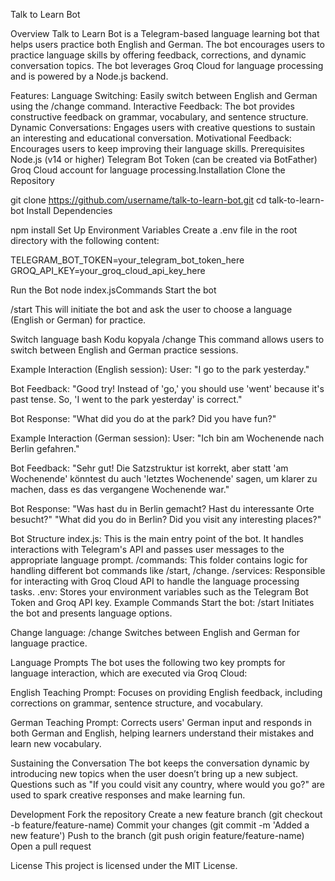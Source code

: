 Talk to Learn Bot

Overview
Talk to Learn Bot is a Telegram-based language learning bot that helps users practice both English and German. The bot encourages users to practice language skills by offering feedback, corrections, and dynamic conversation topics. The bot leverages Groq Cloud for language processing and is powered by a Node.js backend.

Features:
Language Switching: Easily switch between English and German using the /change command.
Interactive Feedback: The bot provides constructive feedback on grammar, vocabulary, and sentence structure.
Dynamic Conversations: Engages users with creative questions to sustain an interesting and educational conversation.
Motivational Feedback: Encourages users to keep improving their language skills.
Prerequisites
Node.js (v14 or higher)
Telegram Bot Token (can be created via BotFather)
Groq Cloud account for language processing.Installation
Clone the Repository

git clone https://github.com/username/talk-to-learn-bot.git
cd talk-to-learn-bot
Install Dependencies

npm install
Set Up Environment Variables Create a .env file in the root directory with the following content:

TELEGRAM_BOT_TOKEN=your_telegram_bot_token_here
GROQ_API_KEY=your_groq_cloud_api_key_here

Run the Bot
node index.jsCommands
Start the bot

/start
This will initiate the bot and ask the user to choose a language (English or German) for practice.

Switch language
bash
Kodu kopyala
/change
This command allows users to switch between English and German practice sessions.

Example Interaction (English session):
User:
"I go to the park yesterday."

Bot Feedback:
"Good try! Instead of 'go,' you should use 'went' because it's past tense. So, 'I went to the park yesterday' is correct."

Bot Response:
"What did you do at the park? Did you have fun?"

Example Interaction (German session):
User:
"Ich bin am Wochenende nach Berlin gefahren."

Bot Feedback:
"Sehr gut! Die Satzstruktur ist korrekt, aber statt 'am Wochenende' könntest du auch 'letztes Wochenende' sagen, um klarer zu machen, dass es das vergangene Wochenende war."

Bot Response:
"Was hast du in Berlin gemacht? Hast du interessante Orte besucht?"
"What did you do in Berlin? Did you visit any interesting places?"

Bot Structure
index.js: This is the main entry point of the bot. It handles interactions with Telegram's API and passes user messages to the appropriate language prompt.
/commands: This folder contains logic for handling different bot commands like /start, /change.
/services: Responsible for interacting with Groq Cloud API to handle the language processing tasks.
.env: Stores your environment variables such as the Telegram Bot Token and Groq API key.
Example Commands
Start the bot: /start
Initiates the bot and presents language options.

Change language: /change
Switches between English and German for language practice.

Language Prompts
The bot uses the following two key prompts for language interaction, which are executed via Groq Cloud:

English Teaching Prompt: Focuses on providing English feedback, including corrections on grammar, sentence structure, and vocabulary.

German Teaching Prompt: Corrects users' German input and responds in both German and English, helping learners understand their mistakes and learn new vocabulary.

Sustaining the Conversation
The bot keeps the conversation dynamic by introducing new topics when the user doesn’t bring up a new subject.
Questions such as "If you could visit any country, where would you go?" are used to spark creative responses and make learning fun.

Development
Fork the repository
Create a new feature branch (git checkout -b feature/feature-name)
Commit your changes (git commit -m 'Added a new feature')
Push to the branch (git push origin feature/feature-name)
Open a pull request

License
This project is licensed under the MIT License.
